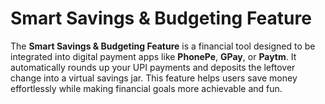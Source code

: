 # Smart Savings & Budgeting Feature

The **Smart Savings & Budgeting Feature** is a financial tool designed to be integrated into digital payment apps like **PhonePe**, **GPay**, or **Paytm**. It automatically rounds up your UPI payments and deposits the leftover change into a virtual savings jar. This feature helps users save money effortlessly while making financial goals more achievable and fun.
